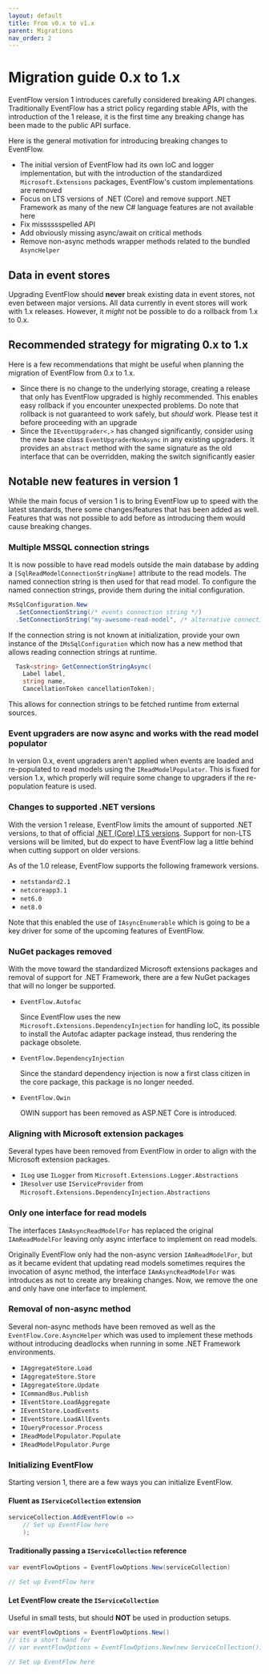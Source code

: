 ```yaml
---
layout: default
title: From v0.x to v1.x
parent: Migrations
nav_order: 2
---
```


# Migration guide 0.x to 1.x

EventFlow version 1 introduces carefully considered breaking API changes. Traditionally
EventFlow has a strict policy regarding stable APIs, with the introduction of
the 1 release, it is the first time any breaking change has been made to the
public API surface.

Here is the general motivation for introducing breaking changes to EventFlow.

- The initial version of EventFlow had its own IoC and logger implementation,
  but with the introduction of the standardized `Microsoft.Extensions` packages,
  EventFlow's custom implementations are removed
- Focus on LTS versions of .NET (Core) and remove support .NET Framework as many
  of the new C# language features are not available here
- Fix misssssspelled API
- Add obviously missing async/await on critical methods
- Remove non-async methods wrapper methods related to the bundled `AsyncHelper`

## Data in event stores

Upgrading EventFlow should **never** break existing data in event stores, not even
between major versions. All data currently in event stores will work with 1.x
releases. However, it _might_ not be possible to do a rollback from 1.x to 0.x.


## Recommended strategy for migrating 0.x to 1.x

Here is a few recommendations that might be useful when planning the migration
of EventFlow from 0.x to 1.x. 

- Since there is no change to the underlying storage, creating a release that
  only has EventFlow upgraded is highly recommended. This enables easy rollback
  if you encounter unexpected problems. Do note that rollback is not guaranteed
  to work safely, but *should* work. Please test it before proceeding with an
  upgrade
- Since the `IEventUpgrader<,>` has changed significantly, consider using the new
  base class `EventUpgraderNonAsync` in any existing upgraders. It provides an
  `abstract` method with the same signature as the old interface that can be
  overridden, making the switch significantly easier


## Notable new features in version 1

While the main focus of version 1 is to bring EventFlow up to speed with the latest
standards, there some changes/features that has been added as well. Features
that was not possible to add before as introducing them would cause breaking changes.


### Multiple MSSQL connection strings

It is now possible to have read models
outside the main database by adding a `[SqlReadModelConnectionStringName]`
attribute to the read models. The named connection string is then used for
that read model. To configure the named connection strings, provide them
during the initial configuration.

```csharp
MsSqlConfiguration.New
  .SetConnectionString(/* events connection string */)
  .SetConnectionString("my-awesome-read-model", /* alternative connection string */)
```

If the connection string is not known at initialization, provide your own instance
of the `IMsSqlConfiguration` which now has a new method that allows reading connection
strings at runtime.

```csharp
  Task<string> GetConnectionStringAsync(
    Label label,
    string name,
    CancellationToken cancellationToken);
```

This allows for connection strings to be fetched runtime from external sources.

###  Event upgraders are now async and works with the read model populator

In version 0.x, event upgraders aren't applied when events are loaded and
re-populated to read models using the `IReadModelPopulator`. This is fixed for
version 1.x, which properly will require some change to upgraders if the
re-population feature is used.

### Changes to supported .NET versions

With the version 1 release, EventFlow limits the amount of supported .NET versions, to
that of official [.NET (Core) LTS versions](https://dotnet.microsoft.com/en-us/platform/support/policy).
Support for non-LTS versions will be limited, but do expect to have EventFlow lag a little
behind when cutting support on older versions.

As of the 1.0 release, EventFlow supports the following framework versions.

- `netstandard2.1`
- `netcoreapp3.1`
- `net6.0`
- `net8.0`

Note that this enabled the use of `IAsyncEnumerable` which is going to be a key driver
for some of the upcoming features of EventFlow. 

### NuGet packages removed

With the move toward the standardized Microsoft extensions packages and removal
of support for .NET Framework, there are a few NuGet packages that will no
longer be supported.

- `EventFlow.Autofac`
   
   Since EventFlow uses the new `Microsoft.Extensions.DependencyInjection` for
   handling IoC, its possible to install the Autofac adapter package instead,
   thus rendering the package obsolete.

- `EventFlow.DependencyInjection`

  Since the standard dependency injection is now a first class citizen in the
  core package, this package is no longer needed.

- `EventFlow.Owin`

  OWIN support has been removed as ASP.NET Core is introduced.


### Aligning with Microsoft extension packages

Several types have been removed from EventFlow in order to align
with the Microsoft extension packages.

- `ILog` use `ILogger` from `Microsoft.Extensions.Logger.Abstractions`
- `IResolver` use `IServiceProvider`
  from `Microsoft.Extensions.DependencyInjection.Abstractions`


### Only one interface for read models

The interfaces `IAmAsyncReadModelFor` has replaced the original `IAmReadModelFor`
leaving only async interface to implement on read models.

Originally EventFlow only had the non-async version `IAmReadModelFor`, but as it
became evident that updating read models sometimes requires the invocation of 
async method, the interface `IAmAsyncReadModelFor` was introduces as not to create
any breaking changes. Now, we remove the one and only have one interface to
implement.


### Removal of non-async method

Several non-async methods have been removed as well as the
`EventFlow.Core.AsyncHelper` which was used to implement these methods
without introducing deadlocks when running in some .NET Framework
environments.

- `IAggregateStore.Load`
- `IAggregateStore.Store`
- `IAggregateStore.Update`
- `ICommandBus.Publish`
- `IEventStore.LoadAggregate`
- `IEventStore.LoadEvents`
- `IEventStore.LoadAllEvents`
- `IQueryProcessor.Process`
- `IReadModelPopulator.Populate`
- `IReadModelPopulator.Purge`


### Initializing EventFlow

Starting version 1, there are a few ways you can initialize EventFlow.


#### Fluent as `IServiceCollection` extension

```csharp
serviceCollection.AddEventFlow(o => 
    // Set up EventFlow here
    );
```

#### Traditionally passing a `IServiceCollection` reference

```csharp
var eventFlowOptions = EventFlowOptions.New(serviceCollection)

// Set up EventFlow here
```


#### Let EventFlow create the `IServiceCollection`

Useful in small tests, but should **NOT** be used in production setups.

```csharp
var eventFlowOptions = EventFlowOptions.New()
// its a short hand for
// var eventFlowOptions = EventFlowOptions.New(new ServiceCollection())

// Set up EventFlow here
```
